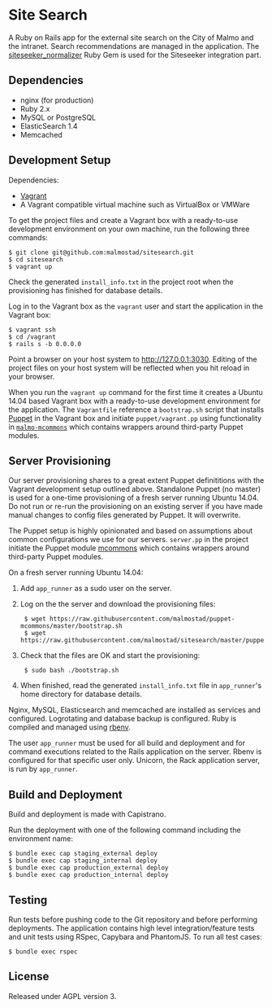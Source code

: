 # Site Search

A Ruby on Rails app for the external site search on the City of Malmo and the intranet. Search recommendations are managed in the application. The [siteseeker_normalizer](https://github.com/malmostad/siteseeker_normalizer) Ruby Gem is used for the Siteseeker integration part.

## Dependencies
* nginx (for production)
* Ruby 2.x
* MySQL or PostgreSQL
* ElasticSearch 1.4
* Memcached


## Development Setup

Dependencies:

* [Vagrant](https://www.vagrantup.com/)
* A Vagrant compatible virtual machine such as VirtualBox or VMWare

To get the project files and create a Vagrant box with a ready-to-use development environment on your own machine, run the following three commands:

```shell
$ git clone git@github.com:malmostad/sitesearch.git
$ cd sitesearch
$ vagrant up
```

Check the generated `install_info.txt` in the project root when the provisioning has finished for database details.

Log in to the Vagrant box as the `vagrant` user and start the application in the Vagrant box:

```shell
$ vagrant ssh
$ cd /vagrant
$ rails s -b 0.0.0.0
```

Point a browser on your host system to http://127.0.0.1:3030. Editing of the project files on your host system will be reflected when you hit reload in your browser.


When you run the `vagrant up` command for the first time it creates a Ubuntu 14.04 based Vagrant box with a ready-to-use development environment for the application. The `Vagrantfile` reference a `bootstrap.sh` script that installs [Puppet](https://puppetlabs.com/) in the Vagrant box and initiate `puppet/vagrant.pp` using functionality in [`malmo-mcommons`](https://github.com/malmostad/puppet-mcommons) which contains wrappers around third-party Puppet modules.


## Server Provisioning

Our server provisioning shares to a great extent Puppet definititions with the Vagrant development setup outlined above. Standalone Puppet (no master) is used for a one-time provisioning of a fresh server running Ubuntu 14.04. Do not run or re-run the provisioning on an existing server if you have made manual changes to config files generated by Puppet. It will overwrite.

The Puppet setup is highly opinionated and based on assumptions about common configurations we use for our servers. `server.pp` in the project initiate the Puppet module [mcommons](https://github.com/malmostad/puppet-mcommons) which contains wrappers around third-party Puppet modules.

On a fresh server running Ubuntu 14.04:

1. Add `app_runner` as a sudo user on the server.
2. Log on the the server and download the provisioning files:

        $ wget https://raw.githubusercontent.com/malmostad/puppet-mcommons/master/bootstrap.sh
        $ wget https://raw.githubusercontent.com/malmostad/sitesearch/master/puppet/server.pp

3. Check that the files are OK and start the provisioning:

        $ sudo bash ./bootstrap.sh

4. When finished, read the generated `install_info.txt` file in `app_runner`'s home directory for database details.

Nginx, MySQL, Elasticsearch and memcached are installed as services and configured. Logrotating and database backup is configured. Ruby is compiled and managed using [rbenv](https://github.com/sstephenson/rbenv).

The user `app_runner` must be used for all build and deployment and for command executions related to the Rails application on the server. Rbenv is configured for that specific user only. Unicorn, the Rack application server, is run by `app_runner`.


## Build and Deployment
Build and deployment is made with Capistrano.

Run the deployment with one of the following command including the environment name:

```shell
$ bundle exec cap staging_external deploy
$ bundle exec cap staging_internal deploy
$ bundle exec cap production_external deploy
$ bundle exec cap production_internal deploy
```

## Testing
Run tests before pushing code to the Git repository and before performing deployments. The application contains high level integration/feature tests and unit tests using RSpec, Capybara and PhantomJS. To run all test cases:

```shell
$ bundle exec rspec
```

## License
Released under AGPL version 3.
